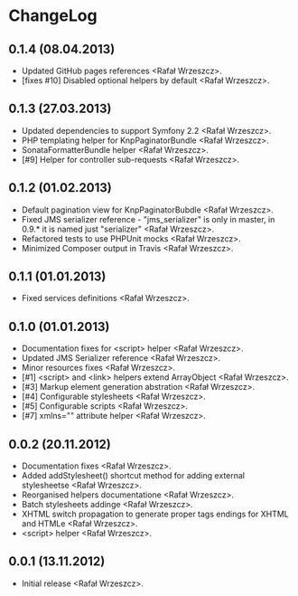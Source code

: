 <!---
# This file is part of the ChillDev ViewHelpers bundle.
#
# @author Rafał Wrzeszcz <rafal.wrzeszcz@wrzasq.pl>
# @copyright 2012 - 2013 © by Rafał Wrzeszcz - Wrzasq.pl.
# @version 0.1.4
# @since 0.0.1
# @package ChillDev\Bundle\ViewHelpersBundle
-->

# ChangeLog

## **0.1.4** (08.04.2013)

-  Updated GitHub pages references &lt;Rafał Wrzeszcz&gt;.
-  [fixes #10] Disabled optional helpers by default &lt;Rafał Wrzeszcz&gt;.

## **0.1.3** (27.03.2013)

-   Updated dependencies to support Symfony 2.2 &lt;Rafał Wrzeszcz&gt;.
-   PHP templating helper for KnpPaginatorBundle &lt;Rafał Wrzeszcz&gt;.
-   SonataFormatterBundle helper &lt;Rafał Wrzeszcz&gt;.
-   [#9] Helper for controller sub-requests &lt;Rafał Wrzeszcz&gt;.

## **0.1.2** (01.02.2013)

-   Default pagination view for KnpPaginatorBubdle &lt;Rafał Wrzeszcz&gt;.
-   Fixed JMS serializer reference - "jms_serializer" is only in master, in 0.9.* it is named just "serializer" &lt;Rafał Wrzeszcz&gt;.
-   Refactored tests to use PHPUnit mocks &lt;Rafał Wrzeszcz&gt;.
-   Minimized Composer output in Travis &lt;Rafał Wrzeszcz&gt;.

## **0.1.1** (01.01.2013)

-   Fixed services definitions &lt;Rafał Wrzeszcz&gt;.

## **0.1.0** (01.01.2013)

-   Documentation fixes for &lt;script&gt; helper &lt;Rafał Wrzeszcz&gt;.
-   Updated JMS Serializer reference &lt;Rafał Wrzeszcz&gt;.
-   Minor resources fixes &lt;Rafał Wrzeszcz&gt;.
-   [#1] &lt;script&gt; and &lt;link&gt; helpers extend ArrayObject &lt;Rafał Wrzeszcz&gt;.
-   [#3] Markup element generation abstration &lt;Rafał Wrzeszcz&gt;.
-   [#4] Configurable stylesheets &lt;Rafał Wrzeszcz&gt;.
-   [#5] Configurable scripts &lt;Rafał Wrzeszcz&gt;.
-   [#7] xmlns="" attribute helper &lt;Rafał Wrzeszcz&gt;.

## **0.0.2** (20.11.2012)

-   Documentation fixes &lt;Rafał Wrzeszcz&gt;.
-   Added addStylesheet() shortcut method for adding external stylesheetse &lt;Rafał Wrzeszcz&gt;.
-   Reorganised helpers documentatione &lt;Rafał Wrzeszcz&gt;.
-   Batch stylesheets addinge &lt;Rafał Wrzeszcz&gt;.
-   XHTML switch propagation to generate proper tags endings for XHTML and HTMLe &lt;Rafał Wrzeszcz&gt;.
-   &lt;script&gt; helper &lt;Rafał Wrzeszcz&gt;.

## **0.0.1** (13.11.2012)

-   Initial release &lt;Rafał Wrzeszcz&gt;.
